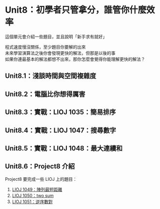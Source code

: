#  Unit8：初學者只管拿分，誰管你什麼效率

這個單元會介紹一些題目，並且說明「新手求有就好」

程式速度慢沒關係，至少題目你要解的出來  
未來學習演算法之後你會發現更快的解法，但那是以後的事  
如果你連最基本的解法都想不出來，那你怎麼會覺得你能理解更快的解法？

## Unit8.1：淺談時間與空間複雜度
## Unit8.2：電腦比你想得厲害
## Unit8.3：實戰：LIOJ 1035：簡易排序
## Unit8.4：實戰：LIOJ 1047：搜尋數字
## Unit8.5：實戰：LIOJ 1048：最大連續和

## Unit8.6：Project8 介紹

Project8 要完成一些 LIOJ 上的題目：

1. [LIOJ 1049：陣列最短距離](https://oj.lidemy.com/problem/1049)
2. [LIOJ 1050：two sum](https://oj.lidemy.com/problem/1050)
3. [LIOJ 1051：逆序數對](https://oj.lidemy.com/problem/1051)


